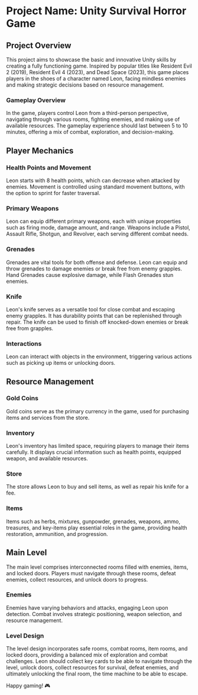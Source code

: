 # Project Name: Unity Survival Horror Game

## Project Overview

This project aims to showcase the basic and innovative Unity skills by creating a fully functioning game. Inspired by popular titles like Resident Evil 2 (2019), Resident Evil 4 (2023), and Dead Space (2023), this game places players in the shoes of a character named Leon, facing mindless enemies and making strategic decisions based on resource management.

### Gameplay Overview

In the game, players control Leon from a third-person perspective, navigating through various rooms, fighting enemies, and making use of available resources. The gameplay experience should last between 5 to 10 minutes, offering a mix of combat, exploration, and decision-making.

## Player Mechanics

### Health Points and Movement

Leon starts with 8 health points, which can decrease when attacked by enemies. Movement is controlled using standard movement buttons, with the option to sprint for faster traversal.

### Primary Weapons

Leon can equip different primary weapons, each with unique properties such as firing mode, damage amount, and range. Weapons include a Pistol, Assault Rifle, Shotgun, and Revolver, each serving different combat needs.

### Grenades

Grenades are vital tools for both offense and defense. Leon can equip and throw grenades to damage enemies or break free from enemy grapples. Hand Grenades cause explosive damage, while Flash Grenades stun enemies.

### Knife

Leon's knife serves as a versatile tool for close combat and escaping enemy grapples. It has durability points that can be replenished through repair. The knife can be used to finish off knocked-down enemies or break free from grapples.

### Interactions

Leon can interact with objects in the environment, triggering various actions such as picking up items or unlocking doors.

## Resource Management

### Gold Coins

Gold coins serve as the primary currency in the game, used for purchasing items and services from the store.

### Inventory

Leon's inventory has limited space, requiring players to manage their items carefully. It displays crucial information such as health points, equipped weapon, and available resources.

### Store

The store allows Leon to buy and sell items, as well as repair his knife for a fee.

### Items

Items such as herbs, mixtures, gunpowder, grenades, weapons, ammo, treasures, and key-items play essential roles in the game, providing health restoration, ammunition, and progression.

## Main Level

The main level comprises interconnected rooms filled with enemies, items, and locked doors. Players must navigate through these rooms, defeat enemies, collect resources, and unlock doors to progress.

### Enemies

Enemies have varying behaviors and attacks, engaging Leon upon detection. Combat involves strategic positioning, weapon selection, and resource management.

### Level Design

The level design incorporates safe rooms, combat rooms, item rooms, and locked doors, providing a balanced mix of exploration and combat challenges. Leon should collect key cards to be able to navigate through the level, unlock doors, collect resources for survival, defeat enemies, and ultimately unlocking the final room, the time machine to be able to escape. 

Happy gaming! 🎮
